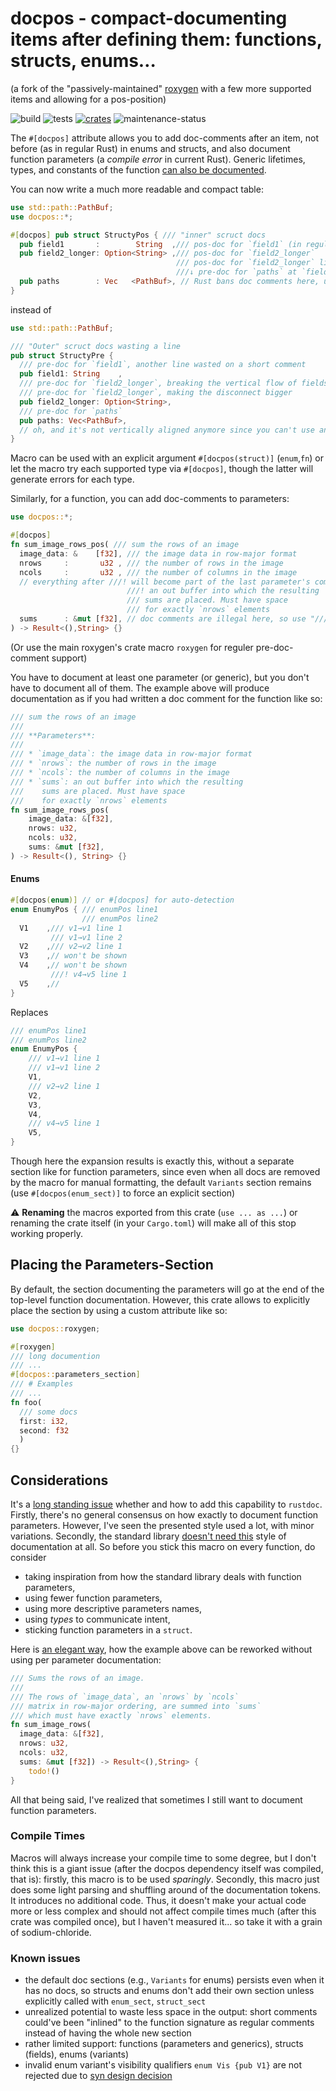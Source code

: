 # docpos - compact-documenting items after defining them: functions, structs, enums…

(a fork of the "passively-maintained" [roxygen](https://github.com/geo-ant/roxygen) with a few more supported items and allowing for a pos-position)

![build](https://github.com/eugenesvk/docpos/actions/workflows/build.yml/badge.svg?branch=main)
![tests](https://github.com/eugenesvk/docpos/actions/workflows/tests.yml/badge.svg?branch=main)
[![crates](https://img.shields.io/crates/v/docpos)](https://crates.io/crates/docpos)
![maintenance-status](https://img.shields.io/badge/maintenance-passively--maintained-yellowgreen.svg)

The `#[docpos]` attribute allows you to add doc-comments after an item, not before (as in regular Rust) in enums and structs, and also document function parameters (a _compile error_ in current Rust). Generic lifetimes, types, and constants of the function [can also be documented](https://docs.rs/roxygen/latest/roxygen/). 

You can now write a much more readable and compact table:
```rust
use std::path::PathBuf;
use docpos::*;

#[docpos] pub struct StructyPos { /// "inner" scruct docs
  pub field1       :        String  ,/// pos-doc for `field1` (in regular Rust this would be a doc for `field2_longer`)
  pub field2_longer: Option<String> ,/// pos-doc for `field2_longer`
                                     /// pos-doc for `field2_longer` line 2
                                     ///↓ pre-doc for `paths` at `field2_longer` (after `///↓` or `///!`)
  pub paths        : Vec   <PathBuf>, // Rust bans doc comments here, use `///↓` or `///!` in the previous field
}
```
instead of 
```rust
use std::path::PathBuf;

/// "Outer" scruct docs wasting a line
pub struct StructyPre {
  /// pre-doc for `field1`, another line wasted on a short comment
  pub field1: String	,
  /// pre-doc for `field2_longer`, breaking the vertical flow of fields
  /// pre-doc for `field2_longer`, making the disconnect bigger
  pub field2_longer: Option<String>,
  /// pre-doc for `paths`
  pub paths: Vec<PathBuf>,
  // oh, and it's not vertically aligned anymore since you can't use an elastic-tabstoppy plugin to help with that
}
```

Macro can be used with an explicit argument `#[docpos(struct)]` (`enum`,`fn`) or let the macro try each supported type via `#[docpos]`, though the latter will generate errors for each type.

Similarly, for a function, you can add doc-comments to parameters:

```rust
use docpos::*;

#[docpos]
fn sum_image_rows_pos( /// sum the rows of an image
  image_data: &    [f32], /// the image data in row-major format
  nrows     :       u32 , /// the number of rows in the image
  ncols     :       u32 , /// the number of columns in the image
  // everything after ///! will become part of the last parameter's comments!
                          ///! an out buffer into which the resulting
                          /// sums are placed. Must have space 
                          /// for exactly `nrows` elements
  sums      : &mut [f32], // doc comments are illegal here, so use "///!"-split comment syntax from ↑
) -> Result<(),String> {} 
```

(Or use the main roxygen's crate macro `roxygen` for reguler pre-doc-comment support)

You have to document at least one parameter (or generic), but you don't have
to document all of them. The example above will produce documentation as 
if you had written a doc comment for the function like so:

```rust
/// sum the rows of an image
///
/// **Parameters**:
///
/// * `image_data`: the image data in row-major format
/// * `nrows`: the number of rows in the image
/// * `ncols`: the number of columns in the image
/// * `sums`: an out buffer into which the resulting
///    sums are placed. Must have space
///    for exactly `nrows` elements
fn sum_image_rows_pos(
    image_data: &[f32],
    nrows: u32,
    ncols: u32,
    sums: &mut [f32],
) -> Result<(), String> {}
```

#### Enums
```rs
#[docpos(enum)] // or #[docpos] for auto-detection
enum EnumyPos { /// enumPos line1
                /// enumPos line2
  V1	,/// v1→v1 line 1
    	 /// v1→v1 line 2
  V2	,/// v2→v2 line 1
  V3	,// won't be shown
  V4	,// won't be shown
    	 ///! v4→v5 line 1
  V5	,//
}
```
Replaces
```rs
/// enumPos line1
/// enumPos line2
enum EnumyPos {
    /// v1→v1 line 1
    /// v1→v1 line 2
    V1,
    /// v2→v2 line 1
    V2,
    V3,
    V4,
    /// v4→v5 line 1
    V5,
}
```
Though here the expansion results is exactly this, without a separate section like for function parameters, since even when all docs are removed by the macro for manual formatting, the default `Variants` section remains (use `#[docpos(enum_sect)]` to force an explicit section)

⚠️  **Renaming** the macros exported from this crate (`use ... as ...`) or renaming the
crate itself (in your `Cargo.toml`) will make all of this stop working properly.

## Placing the Parameters-Section

By default, the section documenting the parameters will go at the end
of the top-level function documentation. However, this crate allows to explicitly
place the section by using a custom attribute like so:

```rust
use docpos::roxygen;

#[roxygen]
/// long documention
/// ...
#[docpos::parameters_section]
/// # Examples
/// ...
fn foo(
  /// some docs
  first: i32,
  second: f32
  )
{}
```

## Considerations

It's a [long standing issue](https://github.com/rust-lang/rust/issues/57525)
whether and how to add this capability to `rustdoc`. Firstly, there's no
general consensus on how exactly to document function parameters. However, 
I've seen the presented style used a lot, with minor variations.
Secondly, the standard library [doesn't need this](https://github.com/rust-lang/rust/issues/57525#issuecomment-453633783)
style of documentation at all. So before you stick this macro on every function,
do consider

* taking inspiration from how the standard library deals with function parameters,
* using fewer function parameters,
* using more descriptive parameters names,
* using _types_ to communicate intent,
* sticking function parameters in a `struct`.

Here is [an elegant way](https://www.reddit.com/r/rust/comments/1gb782e/comment/ltpk16x/?utm_source=share&utm_medium=web3x&utm_name=web3xcss&utm_term=1&utm_content=share_button),
how the example above can be reworked without using per parameter documentation:

```rust
/// Sums the rows of an image.
///
/// The rows of `image_data`, an `nrows` by `ncols`
/// matrix in row-major ordering, are summed into `sums`
/// which must have exactly `nrows` elements.
fn sum_image_rows(
  image_data: &[f32],
  nrows: u32,
  ncols: u32,
  sums: &mut [f32]) -> Result<(),String> {
    todo!()
}
```

All that being said, I've realized that sometimes I still want to document
function parameters.

### Compile Times

Macros will always increase your compile time to some degree, but I don't think
this is a giant issue (after the docpos dependency itself was compiled, that is):
firstly, this macro is to be used _sparingly_. Secondly, this macro just does 
some light parsing and shuffling around of the documentation tokens. It 
introduces no additional code. Thus, it doesn't
make your actual code more or less complex and should not affect compile
times much (after this crate was compiled once), but I haven't
measured it... so take it with a grain of sodium-chloride.

### Known issues
  - the default doc sections (e.g., `Variants` for enums) persists even when it has no docs, so structs and enums don't add their own section unless explicitly called with `enum_sect`, `struct_sect`
  - unrealized potential to waste less space in the output: short comments could've been "inlined" to the function signature as regular comments instead of having the whole new section
  - rather limited support: functions (parameters and generics), structs (fields), enums (variants)
  - invalid enum variant's visibility qualifiers `enum Vis {pub V1}` are not rejected due to [syn design decision](https://stackoverflow.com/a/75356349)
